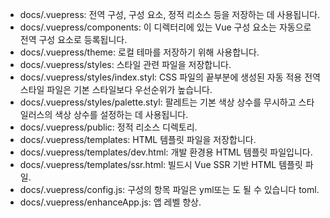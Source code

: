 * docs/.vuepress: 전역 구성, 구성 요소, 정적 리소스 등을 저장하는 데 사용됩니다.
* docs/.vuepress/components: 이 디렉터리에 있는 Vue 구성 요소는 자동으로 전역 구성 요소로 등록됩니다.
* docs/.vuepress/theme: 로컬 테마를 저장하기 위해 사용합니다.
* docs/.vuepress/styles: 스타일 관련 파일을 저장합니다.
* docs/.vuepress/styles/index.styl: CSS 파일의 끝부분에 생성된 자동 적용 전역 스타일 파일은 기본 스타일보다 우선순위가 높습니다.
* docs/.vuepress/styles/palette.styl: 팔레트는 기본 색상 상수를 무시하고 스타일러스의 색상 상수를 설정하는 데 사용됩니다.
* docs/.vuepress/public: 정적 리소스 디렉토리.
* docs/.vuepress/templates: HTML 템플릿 파일을 저장합니다.
* docs/.vuepress/templates/dev.html: 개발 환경용 HTML 템플릿 파일입니다.
* docs/.vuepress/templates/ssr.html: 빌드시 Vue SSR 기반 HTML 템플릿 파일.
* docs/.vuepress/config.js: 구성의 항목 파일은 yml또는 도 될 수 있습니다 toml.
* docs/.vuepress/enhanceApp.js: 앱 레벨 향상.